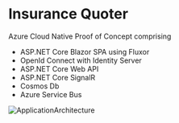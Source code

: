 # Insurance Quoter
Azure Cloud Native Proof of Concept comprising 
- ASP.NET Core Blazor SPA using Fluxor
- OpenId Connect with Identity Server
- ASP.NET Core Web API
- ASP.NET Core SignalR
- Cosmos Db 
- Azure Service Bus


![ApplicationArchitecture](https://user-images.githubusercontent.com/8544425/124036684-4ce21800-d9f6-11eb-9132-a4bfd80cad22.png)


